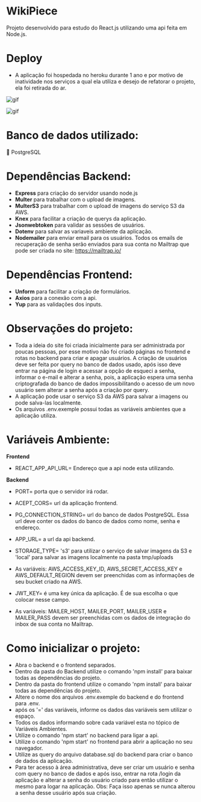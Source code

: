 # WikiPiece
Projeto desenvolvido para estudo do React.js utilizando uma api feita em Node.js.

# Deploy
- A aplicação foi hospedada no heroku durante 1 ano e por motivo de inatividade nos serviços a qual ela utiliza e desejo de refatorar o projeto, ela foi retirada do ar.

![gif](https://github.com/DiegoSouza7/WikiPiece/blob/master/Desktop-2020.05.27-17.51.42.13_Trim_Trim.gif)

![gif](https://github.com/DiegoSouza7/WikiPiece/blob/master/Desktop-2020.05.27-17.51.42.13_Trim_Trim-_2_.gif)

# Banco de dados utilizado:
:elephant: PostgreSQL

# Dependências Backend:

- **Express** para criação do servidor usando node.js
- **Multer** para trabalhar com o upload de imagens.
- **MulterS3** para trabalhar com o upload de imagens do serviço S3 da AWS.
- **Knex** para facilitar a criação de querys da aplicação.
- **Jsonwebtoken** para validar as sessões de usuários.
- **Dotenv** para salvar as variaveis ambiente da aplicação.
- **Nodemailer** para enviar email para os usuários. Todos os emails de recuperação de senha serão enviados para sua conta no Mailtrap que pode ser criada no site: https://mailtrap.io/

# Dependências Frontend:

- **Unform** para facilitar a criação de formulários.
- **Axios** para a conexão com a api.
- **Yup** para as validações dos inputs.

# Observações do projeto:

- Toda a ideia do site foi criada inicialmente para ser administrada por poucas pessoas, por esse motivo não foi criado páginas no frontend e rotas no backend para criar e apagar usuários. A criação de usuários deve ser feita por query no banco de dados usado, após isso deve entrar na página de login e acessar a opção de esqueci a senha, informar o e-mail e alterar a senha, pois, a aplicação espera uma senha criptografada do banco de dados impossibilitando o acesso de um novo usuário sem alterar a senha após a criação por query.
- A aplicação pode usar o serviço S3 da AWS para salvar a imagens ou pode salva-las localmente.
- Os arquivos .env.exemple possui todas as variáveis ambientes que a aplicação utiliza.

# Variáveis Ambiente:

**Frontend**

- REACT_APP_API_URL= Endereço que a api node esta utilizando.

**Backend**

- PORT= porta que o servidor irá rodar.
- ACEPT_CORS= url da aplicação frontend.
- PG_CONNECTION_STRING= url do banco de dados PostgreSQL. Essa url deve conter os dados do banco de dados como nome, senha e endereço.
- APP_URL= a url da api backend. 
- STORAGE_TYPE= 's3' para utilizar o serviço de salvar imagens da S3 e 'local' para salvar as imagens localmente na pasta tmp/uploads

- As variáveis: AWS_ACCESS_KEY_ID, AWS_SECRET_ACCESS_KEY e AWS_DEFAULT_REGION devem ser preenchidas com as informações de seu bucket criado na AWS.

- JWT_KEY= é uma key única da aplicação. É de sua escolha o que colocar nesse campo.

- As variáveis: MAILER_HOST, MAILER_PORT, MAILER_USER e MAILER_PASS devem ser preenchidas com os dados de integração do inbox de sua conta no Mailtrap.


# Como inicializar o projeto:

- Abra o backend e o frontend separados.
- Dentro da pasta do Backend utilize o comando 'npm install' para baixar todas as dependências do projeto.
- Dentro da pasta do frontend utilize o comando 'npm install' para baixar todas as dependências do projeto.
- Altere o nome dos arquivos .env.exemple do backend e do frontend para .env.
- após os '=' das variáveis, informe os dados das variáveis sem utilizar o espaço.
- Todos os dados informando sobre cada variável esta no tópico de Variáveis Ambientes.
- Utilize o comando 'npm start' no backend para ligar a api.
- Utilize o comando 'npm start' no frontend para abrir a aplicação no seu navegador.
- Utilize as query do arquivo database.sql do backend para criar o banco de dados da aplicação.
- Para ter acesso à área administrativa, deve ser criar um usuário e senha com query no banco de dados e após isso, entrar na rota /login da aplicação e alterar a senha do usuário criado para então utilizar o mesmo para logar na aplicação. Obs: Faça isso apenas se nunca alterou a senha desse usuário após sua criação.
